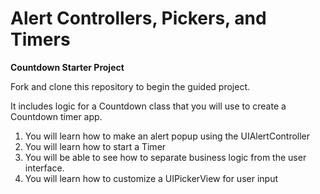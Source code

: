 # Alert Controllers, Pickers, and Timers

**Countdown Starter Project**

Fork and clone this repository to begin the guided project.

It includes logic for a Countdown class that you will use to create a Countdown timer app.

1. You will learn how to make an alert popup using the UIAlertController
2. You will learn how to start a Timer
3. You will be able to see how to separate business logic from the user interface.
4. You will learn how to customize a UIPickerView for user input